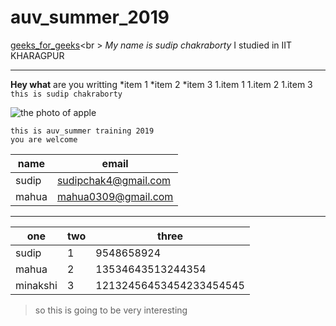 # auv_summer_2019

[geeks_for_geeks](https://www.geeksforgeeks.org/)<br \>
_My name is sudip chakraborty_ 
I studied in IIT KHARAGPUR
___
**Hey what** are you writting
*item 1
*item 2
  *item 3
 1.item 1
 1.item 2
 1.item 3
 `this is sudip chakraborty`
 
 ![the photo of apple](https://images.pexels.com/photos/257840/pexels-photo-257840.jpeg?cs=srgb&dl=apple-blur-branch-257840.jpg&fm=jpg)

```
this is auv_summer training 2019
you are welcome
```
|name       | email               |
|-----------|---------------------|
|sudip      | sudipchak4@gmail.com|
|mahua      | mahua0309@gmail.com |

___
|one |two|three|
|----|---|-----|
|sudip|1|9548658924|
|mahua|2|13534643513244354|
minakshi|3|12132456453454233454545|


> so this is going to be very interesting


